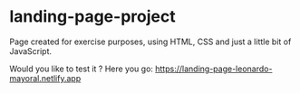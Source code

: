 # landing-page-project
Page created for exercise purposes, using HTML, CSS and just a little bit of JavaScript.

Would you like to test it ? Here you go: https://landing-page-leonardo-mayoral.netlify.app
